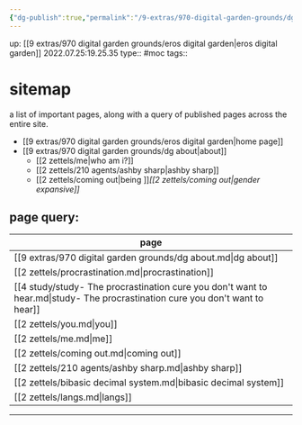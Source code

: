 ```yaml
---
{"dg-publish":true,"permalink":"/9-extras/970-digital-garden-grounds/dg-sitemap/","dgHomeLink":true,"dgPassFrontmatter":false}
---
```



up: [[9 extras/970 digital garden grounds/eros digital garden|eros digital garden]]
2022.07.25:19.25.35
type:: #moc
tags:: 

# sitemap
a list of important pages,
along with a query of published pages across the entire site.

- [[9 extras/970 digital garden grounds/eros digital garden|home page]]
- [[9 extras/970 digital garden grounds/dg about|about]]
	- [[2 zettels/me|who am i?]]
	- [[2 zettels/210 agents/ashby sharp|ashby sharp]]
	- [[2 zettels/coming out|being ]]*[[2 zettels/coming out|gender expansive]]*


## page query:
| page                                                                                                                          |
| ----------------------------------------------------------------------------------------------------------------------------- |
| [[9 extras/970 digital garden grounds/dg about.md\|dg about]]                                                                 |
| [[2 zettels/procrastination.md\|procrastination]]                                                                             |
| [[4 study/study- The procrastination cure you don't want to hear.md\|study- The procrastination cure you don't want to hear]] |
| [[2 zettels/you.md\|you]]                                                                                                     |
| [[2 zettels/me.md\|me]]                                                                                                       |
| [[2 zettels/coming out.md\|coming out]]                                                                                       |
| [[2 zettels/210 agents/ashby sharp.md\|ashby sharp]]                                                                          |
| [[2 zettels/bibasic decimal system.md\|bibasic decimal system]]                                                               |
| [[2 zettels/langs.md\|langs]]                                                                                                 |


---

